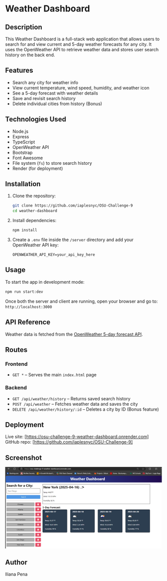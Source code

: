 # Weather Dashboard

## Description

This Weather Dashboard is a full-stack web application that allows users to search for and view current and 5-day weather forecasts for any city. It uses the OpenWeather API to retrieve weather data and stores user search history on the back end.

## Features

- Search any city for weather info  
- View current temperature, wind speed, humidity, and weather icon  
- See a 5-day forecast with weather details  
- Save and revisit search history  
- Delete individual cities from history (Bonus)

## Technologies Used

- Node.js  
- Express  
- TypeScript  
- OpenWeather API  
- Bootstrap  
- Font Awesome  
- File system (`fs`) to store search history  
- Render (for deployment)

## Installation

1. Clone the repository:
   ```bash
   git clone https://github.com/iaplesnyc/OSU-Challenge-9
   cd weather-dashboard
   ```

2. Install dependencies:
   ```bash
   npm install
   ```

3. Create a `.env` file inside the `/server` directory and add your OpenWeather API key:
   ```
   OPENWEATHER_API_KEY=your_api_key_here
   ```

## Usage

To start the app in development mode:

```bash
npm run start:dev
```

Once both the server and client are running, open your browser and go to:  
`http://localhost:3000`

## API Reference

Weather data is fetched from the [OpenWeather 5-day forecast API](https://openweathermap.org/forecast5).

## Routes

### Frontend
- `GET *` – Serves the main `index.html` page

### Backend
- `GET /api/weather/history` – Returns saved search history
- `POST /api/weather` – Fetches weather data and saves the city
- `DELETE /api/weather/history/:id` – Deletes a city by ID (Bonus feature)

## Deployment

Live site: [https://osu-challenge-9-weather-dashboard.onrender.com]  
GitHub repo: [https://github.com/iaplesnyc/OSU-Challenge-9]

## Screenshot

![Weather Dashboard Screenshot](./Assets/weather-screenshot.png)

## Author

Iliana Pena
